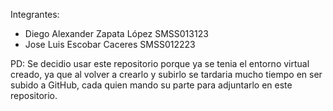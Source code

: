 Integrantes:
- Diego Alexander Zapata López SMSS013123
- Jose Luis Escobar Caceres SMSS012223

PD: Se decidio usar este repositorio porque ya se tenia el entorno virtual creado, ya que al volver a crearlo y subirlo
se tardaria mucho tiempo en ser subido a GitHub, cada quien mando su parte para adjuntarlo en este repositorio.